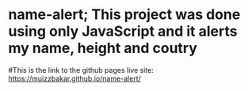 # name-alert; This project was done using only JavaScript and it alerts my name, height and coutry

#This is the link to the github pages live site: https://muizzbakar.github.io/name-alert/
